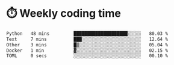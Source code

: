 
# :stopwatch: Weekly coding time
<!--START_SECTION:waka-->

```txt
Python   48 mins         ████████████████████░░░░░   80.03 %
Text     7 mins          ███░░░░░░░░░░░░░░░░░░░░░░   12.64 %
Other    3 mins          █▒░░░░░░░░░░░░░░░░░░░░░░░   05.04 %
Docker   1 min           ▓░░░░░░░░░░░░░░░░░░░░░░░░   02.15 %
TOML     0 secs          ░░░░░░░░░░░░░░░░░░░░░░░░░   00.10 %
```

<!--END_SECTION:waka-->


<!-- <p> <img src="https://github-readme-stats.vercel.app/api?username=cozgerest&show_icons=true&hide_border=false" />  </p> -->

